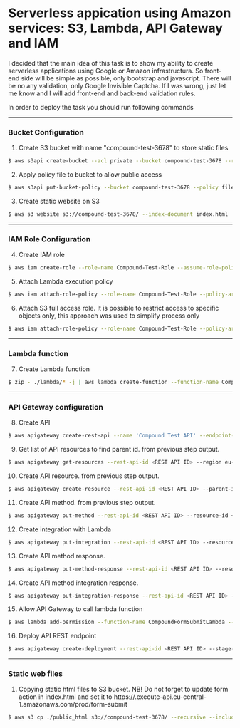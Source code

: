 # Serverless appication using Amazon services: S3, Lambda, API Gateway and IAM

I decided that the main idea of this task is to show my ability to create serverless applications using Google or Amazon infrastructura. So front-end side will be simple as possible, only bootstrap and javascript. There will be no any validation, only Google Invisible Captcha. If I was wrong, just let me know and I will add front-end and back-end validation rules.

In order to deploy the task you should run following commands

----
### Bucket Configuration
1. Create S3 bucket with name "compound-test-3678" to store static files
```bash
$ aws s3api create-bucket --acl private --bucket compound-test-3678 --region eu-central-1 --create-bucket-configuration LocationConstraint=eu-central-1
```

2. Apply policy file to bucket to allow public access
```bash
$ aws s3api put-bucket-policy --bucket compound-test-3678 --policy file://bucket_policy.json
```
3. Create static website on S3
```bash
$ aws s3 website s3://compound-test-3678/ --index-document index.html
```
----
### IAM Role Configuration
4. Create IAM role
```bash
$ aws iam create-role --role-name Compound-Test-Role --assume-role-policy-document file://role_trust_policy.json
```
5. Attach Lambda execution policy
```bash
$ aws iam attach-role-policy --role-name Compound-Test-Role --policy-arn arn:aws:iam::aws:policy/service-role/AWSLambdaBasicExecutionRole
```
6. Attach S3 full access role. It is possible to restrict access to specific objects only, this approach was used to simplify process only
```bash
$ aws iam attach-role-policy --role-name Compound-Test-Role --policy-arn arn:aws:iam::aws:policy/AmazonS3FullAccess
```
----
### Lambda function
7. Create Lambda function
```bash
$ zip - ./lambda/* -j | aws lambda create-function --function-name CompoundFormSubmitLambda --runtime nodejs8.10 --role arn:aws:iam::373428958371:role/Compound-Test-Role --handler index.handler --environment Variables="{S3_BUCKET=compound-test-3678,STORAGE_PATH=storage/,CAPTCHA_SECRET=6LdLq38UAAAAAFsy4FRCsm9iYdT8ksUa0z9zRawk,SUCCESS_REDIRECT=http://compound-test-3678.s3-website.eu-central-1.amazonaws.com/success.html}" --zip-file fileb:///dev/stdin
```
----
### API Gateway configuration
8. Create API
```bash
$ aws apigateway create-rest-api --name 'Compound Test API' --endpoint-configuration types="EDGE" --region eu-central-1
```
9. Get list of API resources to find parent id. <REST API ID> from previous step output.
```bash
$ aws apigateway get-resources --rest-api-id <REST API ID> --region eu-central-1
```
10. Create API resource. <PARENT REST ID> from previous step output.
```bash
$ aws apigateway create-resource --rest-api-id <REST API ID> --parent-id <PARENT REST ID> --path-part 'form-submit' --region eu-central-1
```
11. Create API method. <RESOURCE ID> from previous step output.
```bash
$ aws apigateway put-method --rest-api-id <REST API ID> --resource-id <RESOURCE ID> --http-method POST --authorization-type "NONE" --no-api-key-required --region eu-central-1
```
12. Create integration with Lambda
```bash
$ aws apigateway put-integration --rest-api-id <REST API ID> --resource-id <RESOURCE ID> --http-method POST --type AWS_PROXY --passthrough-behavior WHEN_NO_MATCH --integration-http-method POST --content-handling CONVERT_TO_TEXT --uri 'arn:aws:apigateway:eu-central-1:lambda:path/2015-03-31/functions/arn:aws:lambda:eu-central-1:373428958371:function:CompoundFormSubmitLambda/invocations' --region eu-central-1
```
13. Create API method response.
```bash
$ aws apigateway put-method-response --rest-api-id <REST API ID> --resource-id <RESOURCE ID> --http-method POST --status-code 200 --response-models "application/json=Empty" --region eu-central-1
```
14. Create API method integration response.
```bash
$ aws apigateway put-integration-response --rest-api-id <REST API ID> --resource-id <RESOURCE ID> --http-method POST --status-code 200 --response-templates '{"application/json": "null"}' --region eu-central-1
```
15. Allow API Gateway to call lambda function
```bash
$ aws lambda add-permission --function-name CompoundFormSubmitLambda --statement-id 1 --principal apigateway.amazonaws.com --action lambda:InvokeFunction --source-arn arn:aws:execute-api:eu-central-1:373428958371:<REST API ID>/*/POST/form-submit
```
16. Deploy API REST endpoint
```bash
$ aws apigateway create-deployment --rest-api-id <REST API ID> --stage-name prod --stage-description 'Development Stage' --description 'First deployment to the dev stage' --region eu-central-1
```
----
### Static web files
1.  Copying static html files to S3 bucket. NB! Do not forget to update form action in index.html and set it to https://<REST API ID>.execute-api.eu-central-1.amazonaws.com/prod/form-submit
```bash
$ aws s3 cp ./public_html s3://compound-test-3678/ --recursive --include "*"
```


